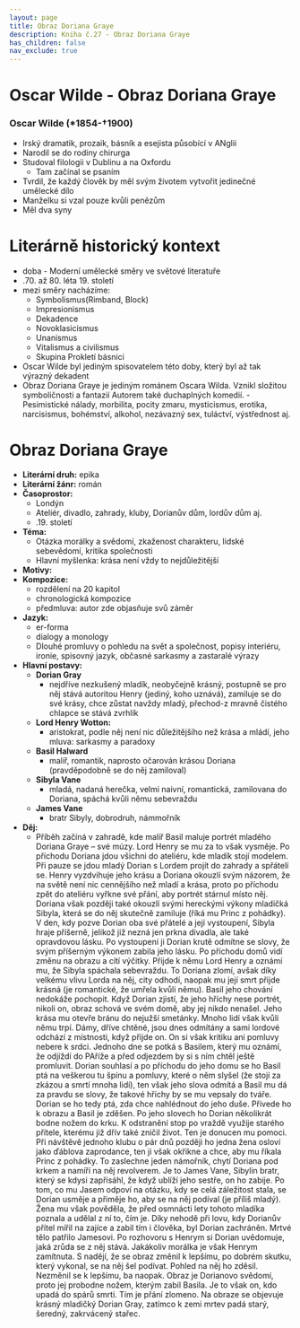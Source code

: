 ```yaml
---
layout: page
title: Obraz Doriana Graye
description: Kniha č.27 - Obraz Doriana Graye
has_children: false
nav_exclude: true
---
```

# Oscar Wilde - Obraz Doriana Graye

### Oscar Wilde (*1854-†1900)
- Irský dramatik, prozaik, básník a esejista působící v ANglii
- Narodil se do rodiny chirurga
- Studoval filologii v Dublinu a na Oxfordu
    - Tam začínal se psaním
- Tvrdil, že každý člověk by měl svým životem vytvořit jedinečné umělecké dílo
- Manželku si vzal pouze kvůli penězům
- Měl dva syny

# Literárně historický kontext
- doba - Moderní umělecké směry ve světové literatuře
- .70. až 80. léta 19. století
- mezi směry nacházíme:
    - Symbolismus(Rimband, Block)
    - Impresionismus
    - Dekadence
    - Novoklasicismus
    - Unanismus
    - Vitalismus a civilismus
    - Skupina Prokletí básnici
- Oscar Wilde byl jediným spisovatelem této doby, který byl až tak výrazný dekadent
- Obraz Doriana Graye je jediným románem Oscara Wilda. Vznikl složitou symboličnosti a fantazií Autorem také duchaplných komedií.
-Pesimistické nálady, morbilita, pocity zmaru, mysticismus, erotika, narcisismus, bohémství, alkohol, nezávazný sex, tuláctví, výstřednost aj.

# Obraz Doriana Graye
- **Literární druh:** epika
- **Literární žánr:** román
- **Časoprostor:** 
    - Londýn
    - Ateliér, divadlo, zahrady, kluby, Dorianův dům, lordův dům aj.
    - .19. století
- **Téma:** 
    - Otázka morálky a svědomí, zkaženost charakteru, lidské sebevědomí, kritika společnosti
    - Hlavní myšlenka: krása není vždy to nejdůležitější
- **Motivy:**
- **Kompozice:**
    - rozdělení na 20 kapitol
    - chronologická kompozice
    - předmluva: autor zde objasňuje svů záměr
- **Jazyk:**
    - er-forma
    - dialogy a monology
    - Dlouhé promluvy o pohledu na svět a společnost, popisy interiéru, ironie, spisovný jazyk, občasné sarkasmy a zastaralé výrazy
- **Hlavní postavy:**
    - **Dorian Gray**
        - nejdříve nezkušený mladík, neobyčejně krásný, postupně se pro něj stává autoritou Henry (jediný, koho uznává), zamiluje se do své krásy, chce zůstat navždy mladý, přechod-z mravně čistého chlapce se stává zvrhlík
    - **Lord Henry Wotton:**
        - aristokrat, podle něj není nic důležitějšího než krása a mládí, jeho mluva: sarkasmy a paradoxy
    - **Basil Halward**
        - malíř, romantik, naprosto očarován krásou Doriana (pravděpodobně se do něj zamiloval)
    - **Sibyla Vane**
        - mladá, nadaná herečka, velmi naivní, romantická, zamilovana do Doriana, spáchá kvůli němu sebevraždu
    - **James Vane**
        - bratr Sibyly, dobrodruh, námmořník
- **Děj:**
    - Příběh začíná v zahradě, kde malíř Basil maluje portrét mladého Doriana Graye – své múzy. Lord Henry se mu za to však vysměje. Po příchodu Doriana jdou všichni do ateliéru, kde mladík stojí modelem. Při pauze se jdou mladý Dorian s Lordem projít do zahrady a spřátelí se. Henry vyzdvihuje jeho krásu a Doriana okouzlí svým názorem, že na světě není nic cennějšího než mladí a krása, proto po příchodu zpět do ateliéru vyřkne své přání, aby portrét stárnul místo něj. Doriana však později také okouzlí svými hereckými výkony mladičká Sibyla, která se do něj skutečně zamiluje (říká mu Princ z pohádky). V den, kdy pozve Dorian oba své přátelé a její vystoupení, Sibyla hraje příšerně, jelikož již nezná jen prkna divadla, ale také opravdovou lásku. Po vystoupení ji Dorian krutě odmítne se slovy, že svým příšerným výkonem zabila jeho lásku. Po příchodu domů vidí změnu na obrazu a cítí výčitky. Přijde k němu Lord Henry a oznámí mu, že Sibyla spáchala sebevraždu. To Doriana zlomí, avšak díky velkému vlivu Lorda na něj, city odhodí, naopak mu její smrt přijde krásná (je romantické, že umřela kvůli němu). Basil jeho chování nedokáže pochopit. Když Dorian zjistí, že jeho hříchy nese portrét, nikoli on, obraz schová ve svém domě, aby jej nikdo nenašel. Jeho krása mu otevře bránu do nejužší smetánky. Mnoho lidí však kvůli němu trpí. Dámy, dříve chtěné, jsou dnes odmítány a sami lordové odchází z místnosti, když přijde on. On si však kritiku ani pomluvy nebere k srdci. Jednoho dne se potká s Basilem, který mu oznámí, že odjíždí do PAříže a před odjezdem by si s ním chtěl ještě promluvit. Dorian souhlasí a po příchodu do jeho domu se ho Basil ptá na veškerou tu špínu a pomluvy, které o něm slyšel (že stojí za zkázou a smrtí mnoha lidí), ten však jeho slova odmítá a Basil mu dá za pravdu se slovy, že takové hříchy by se mu vepsaly do tváře. Dorian se ho tedy ptá, zda chce nahlédnout do jeho duše. Přivede ho k obrazu a Basil je zděšen. Po jeho slovech ho Dorian několikrát bodne nožem do krku. K odstranění stop po vraždě využije starého přítele, kterému již dřív také zničil život. Ten je donucen mu pomoci. Při návštěvě jednoho klubu o pár dnů později ho jedna žena osloví jako ďáblova zaprodance, ten ji však okřikne a chce, aby mu říkala Princ z pohádky. To zaslechne jeden námořník, chytí Doriana pod krkem a namíří na něj revolverem. Je to James Vane, Sibylin bratr, který se kdysi zapřisáhl, že když ublíží jeho sestře, on ho zabije. Po tom, co mu Jasem odpoví na otázku, kdy se celá záležitost stala, se Dorian usměje a přiměje ho, aby se na něj podíval (je příliš mladý). Žena mu však pověděla, že před osmnácti lety tohoto mladíka poznala a udělal z ní to, čím je. Díky nehodě při lovu, kdy Dorianův přítel mířil na zajíce a zabil tím i člověka, byl Dorian zachráněn. Mrtvé tělo patřilo Jamesovi. Po rozhovoru s Henrym si Dorian uvědomuje, jaká zrůda se z něj stává. Jakákoliv morálka je však Henrym zamítnuta. S nadějí, že se obraz změnil k lepšímu, po dobrém skutku, který vykonal, se na něj šel podívat. Pohled na něj ho zděsil. Nezměnil se k lepšímu, ba naopak. Obraz je Dorianovo svědomí, proto jej probodne nožem, kterým zabil Basila. Je to však on, kdo upadá do spárů smrti. Tím je přání zlomeno. Na obraze se objevuje krásný mladičký Dorian Gray, zatímco k zemi mrtev padá starý, šeredný, zakrvácený stařec.